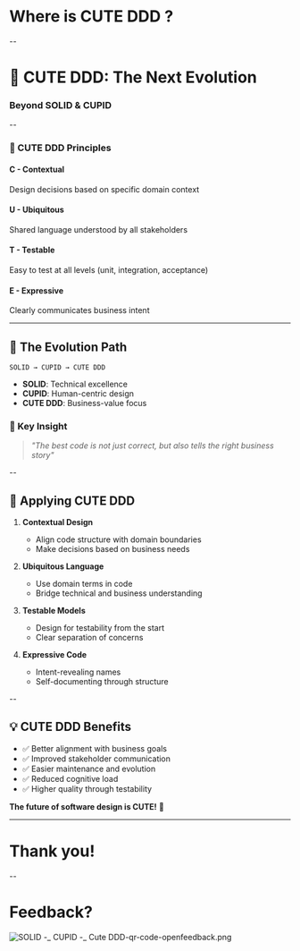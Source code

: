 # Where is CUTE DDD ?

--

# 🌟 CUTE DDD: The Next Evolution
### Beyond SOLID & CUPID

--

### 🎯 CUTE DDD Principles

#### **C** - **Contextual**
Design decisions based on specific domain context


#### **U** - **Ubiquitous**
Shared language understood by all stakeholders


#### **T** - **Testable**
Easy to test at all levels (unit, integration, acceptance)


#### **E** - **Expressive**
Clearly communicates business intent


---

## 🔄 The Evolution Path

```
SOLID → CUPID → CUTE DDD
```

- **SOLID**: Technical excellence
- **CUPID**: Human-centric design
- **CUTE DDD**: Business-value focus

### 🎯 Key Insight
> _"The best code is not just correct, but also tells the right business story"_

--

## 🚀 Applying CUTE DDD

1. **Contextual Design**
   - Align code structure with domain boundaries
   - Make decisions based on business needs

2. **Ubiquitous Language**
   - Use domain terms in code
   - Bridge technical and business understanding

3. **Testable Models**
   - Design for testability from the start
   - Clear separation of concerns

4. **Expressive Code**
   - Intent-revealing names
   - Self-documenting through structure

--

## 💡 CUTE DDD Benefits

- ✅ Better alignment with business goals
- ✅ Improved stakeholder communication
- ✅ Easier maintenance and evolution
- ✅ Reduced cognitive load
- ✅ Higher quality through testability

**The future of software design is CUTE!** 🌈


---

# Thank you!

--


# Feedback?

![SOLID -_ CUPID -_ Cute DDD-qr-code-openfeedback.png](./img/SOLID%20-_%20CUPID%20-_%20Cute%20DDD-qr-code-openfeedback.png)
